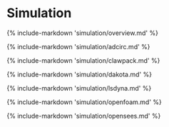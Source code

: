 # Simulation

{% include-markdown 'simulation/overview.md' %}

{% include-markdown 'simulation/adcirc.md' %}

{% include-markdown 'simulation/clawpack.md' %}

{% include-markdown 'simulation/dakota.md' %}

{% include-markdown 'simulation/lsdyna.md' %}

{% include-markdown 'simulation/openfoam.md' %}

{% include-markdown 'simulation/opensees.md' %}
